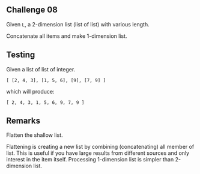 ## Challenge 08

Given `L`, a 2-dimension list (list of list) with various length.

Concatenate all items and make 1-dimension list.

## Testing

Given a list of list of integer.

```
[ [2, 4, 3], [1, 5, 6], [9], [7, 9] ]
```

which will produce:

```
[ 2, 4, 3, 1, 5, 6, 9, 7, 9 ]
```

## Remarks

Flatten the shallow list.

Flattening is creating a new list by combining (concatenating) all member of list. This is useful if you have large results from different sources and only interest in the item itself. Processing 1-dimension list is simpler than 2-dimension list.
